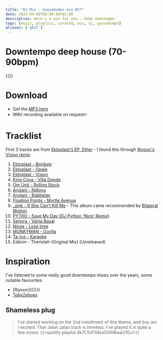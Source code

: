 ```yaml
---
title: "DJ Mix - Goosebumps mix #27"
date: 2022-04-05T08:04:58+02:00
description: Here's a mix for you...Some downtempo
tags: [music, playlist, curated, mix, dj, goosebumps]
aliases: ['gb27']
---
```


# Downtempo deep house (70-90bpm)
{{<youtube mhQvUgNEbRM>}}

# Download
- Get the [MP3 here](https://drive.google.com/file/d/1j6ecX1e8_URQ9vHeJSNHigWgnks4u56z/view?usp=sharing)
- WAV recording available on request⚡

# Tracklist 
First 3 tracks are from [Ektoplast's EP, Ether](https://talparec.bandcamp.com/album/ether) - I found this through [Riyoon's Vision remix](https://talparec.bandcamp.com/track/vision-riyoon-vision)
1. [Ektoplast - Bordure](https://talparec.bandcamp.com/album/ether)
2. [Ektoplast - Opale](https://talparec.bandcamp.com/album/ether)
2. [Ektoplast - Vision](https://talparec.bandcamp.com/album/ether)
3. [King Coya - Villa Donde](https://zzkrecords.bandcamp.com/track/villa-donde)
4. [Om Unit - Rolling Stock](https://omunit.bandcamp.com/track/rolling-stock)
5. [Arutani - Ndlovu](https://akumandra.bandcamp.com/album/arutani-babbelas-aep028)
5. [Arutani - Babbelas](https://akumandra.bandcamp.com/album/arutani-babbelas-aep028)
6. [Floating Points - Myrtle Avenue](https://floatingpoints.bandcamp.com/album/shadows)
7. [_sink - If She Can't Kill Me](https://highpressuresystems.bandcamp.com/track/if-she-cant-kill-me) - This album came recommended by [Bilateral Motion](https://highpressuresystems.bandcamp.com/track/k3p0).
8. [PYTKO - Save My Day (DJ Python 'Nice' Remix)](https://pytko.bandcamp.com/album/save-my-day)
9. [Señora - Vaina Basal](https://wundersamdown.bandcamp.com/track/vaina-basal)
10. [Ninze - Lose time](https://ninze.bandcamp.com/album/lost-in-light)
11. [MONKYMAN - Gorilla](https://uysr.bandcamp.com/album/marula-magic-ep)
12. [Ta-Ice - Karaoke](https://staytruesounds.bandcamp.com/track/ta-ice-karaoke)
13. Eddvin - Theristeh (Original Mix) (Unreleased)

# Inspiration
I've listened to some really good downtempo mixes over the years, some notable favourites:
- [Riyoon]({{<ref riyoon>}})
- [Toby2shoes](https://soundcloud.com/toby2shoes/slowness)

## Shameless plug
> I've started working on the 2nd installment of this theme, and boy am I excited. That Jalan Jalan track is timeless, I've played it in quite a few mixes.
{{<spotify playlist 6k7L1UFS9ssG00iBwpCfGJ>}}